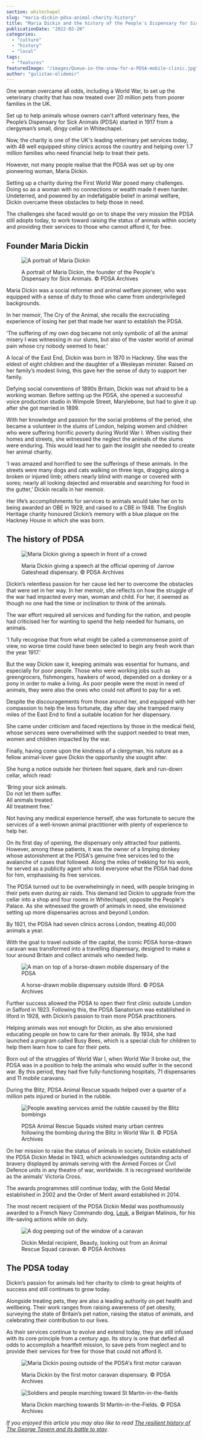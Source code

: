 ```yaml
---
section: whitechapel
slug: "maria-dickin-pdsa-animal-charity-history"
title: "Maria Dickin and the history of the People's Dispensary for Sick Animals"
publicationDate: "2022-02-20"
categories: 
  - "culture"
  - "history"
  - "local"
tags: 
  - "features"
featuredImage: "/images/Queue-in-the-snow-for-a-PDSA-mobile-clinic.jpg"
author: "gulistan-elidemir"
---
```


One woman overcame all odds, including a World War, to set up the veterinary charity that has now treated over 20 million pets from poorer families in the UK.

Set up to help animals whose owners can't afford veterinary fees, the People’s Dispensary for Sick Animals (PDSA) started in 1917 from a clergyman’s small, dingy cellar in Whitechapel.

Now, the charity is one of the UK's leading veterinary pet services today, with 48 well equipped shiny clinics across the country and helping over 1.7 million families who need financial help to treat their pets.

However, not many people realise that the PDSA was set up by one pioneering woman, Maria Dickin.

Setting up a charity during the First World War posed many challenges. Doing so as a woman with no connections or wealth made it even harder. Undeterred, and powered by an indefatigable belief in animal welfare, Dickin overcame these obstacles to help those in need.

The challenges she faced would go on to shape the very mission the PDSA still adopts today, to work toward raising the status of animals within society and providing their services to those who cannot afford it, for free. 

## Founder Maria Dickin

<figure>

![A portrait of Maria Dickin](/images/Maria-Dickin-CBE-1024x1362.jpg)

<figcaption>

A portrait of Maria Dickin, the founder of the People's Dispensary for Sick Animals. © PDSA Archives

</figcaption>

</figure>

Maria Dickin was a social reformer and animal welfare pioneer, who was equipped with a sense of duty to those who came from underprivileged backgrounds. 

In her memoir, The Cry of the Animal, she recalls the excruciating experience of losing her pet that made her want to establish the PDSA.

‘The suffering of my own dog became not only symbolic of all the animal misery I was witnessing in our slums, but also of the vaster world of animal pain whose cry nobody seemed to hear.’

A local of the East End, Dickin was born in 1870 in Hackney. She was the eldest of eight children and the daughter of a Wesleyan minister. Raised on her family’s modest living, this gave her the sense of duty to support her family. 

Defying social conventions of 1890s Britain, Dickin was not afraid to be a working woman. Before setting up the PDSA, she opened a successful voice production studio in Wimpole Street, Marylebone, but had to give it up after she got married in 1899. 

With her knowledge and passion for the social problems of the period, she became a volunteer in the slums of London, helping women and children who were suffering horrific poverty during World War I. When visiting their homes and streets, she witnessed the neglect the animals of the slums were enduring. This would lead her to gain the insight she needed to create her animal charity.

‘I was amazed and horrified to see the sufferings of these animals. In the streets were many dogs and cats walking on three legs, dragging along a broken or injured limb; others nearly blind with mange or covered with sores; nearly all looking dejected and miserable and searching for food in the gutter,’ Dickin recalls in her memoir.

Her life’s accomplishments for services to animals would take her on to being awarded an OBE in 1929, and raised to a CBE in 1948. The English Heritage charity honoured Dickin’s memory with a blue plaque on the Hackney House in which she was born.

## The history of PDSA

<figure>

![Maria Dickin giving a speech in front of a crowd](/images/Maria-Dickin-official-opening-of-Jarrow-Gateshead-dispensary-1024x683.jpg)

<figcaption>

Maria Dickin giving a speech at the official opening of Jarrow Gateshead dispensary. © PDSA Archives

</figcaption>

</figure>

Dickin’s relentless passion for her cause led her to overcome the obstacles that were set in her way. In her memoir, she reflects on how the struggle of the war had impacted every man, woman and child. For her, it seemed as though no one had the time or inclination to think of the animals.

The war effort required all services and funding for the nation, and people had criticised her for wanting to spend the help needed for humans, on animals.

'I fully recognise that from what might be called a commonsense point of view, no worse time could have been selected to begin any fresh work than the year 1917.'

But the way Dickin saw it, keeping animals was essential for humans, and especially for poor people. Those who were working jobs such as greengrocers, fishmongers, hawkers of wood, depended on a donkey or a pony in order to make a living. As poor people were the most in need of animals, they were also the ones who could not afford to pay for a vet.

Despite the discouragements from those around her, and equipped with her compassion to help the less fortunate, day after day she tramped many miles of the East End to find a suitable location for her dispensary.

She came under criticism and faced rejections by those in the medical field, whose services were overwhelmed with the support needed to treat men, women and children impacted by the war.

Finally, having come upon the kindness of a clergyman, his nature as a fellow animal-lover gave Dickin the opportunity she sought after.

She hung a notice outside her thirteen feet square, dark and run-down cellar, which read:

‘Bring your sick animals.  
Do not let them suffer.  
All animals treated.  
All treatment free.’

Not having any medical experience herself, she was fortunate to secure the services of a well-known animal practitioner with plenty of experience to help her. 

On its first day of opening, the dispensary only attracted four patients. However, among these patients, it was the owner of a limping donkey whose astonishment at the PDSA's genuine free services led to the avalanche of cases that followed. Along the miles of trekking for his work, he served as a publicity agent who told everyone what the PDSA had done for him, emphasising its free services.

The PDSA turned out to be overwhelmingly in need, with people bringing in their pets even during air raids. This demand led Dickin to upgrade from the cellar into a shop and four rooms in Whitechapel, opposite the People's Palace. As she witnessed the growth of animals in need, she envisioned setting up more dispensaries across and beyond London.

By 1921, the PDSA had seven clinics across London, treating 40,000 animals a year. 

With the goal to travel outside of the capital, the iconic PDSA horse-drawn caravan was transformed into a travelling dispensary, designed to make a tour around Britain and collect animals who needed help. 

<figure>

![A man on top of a horse-drawn mobile dispensary of the PDSA](/images/A-horse-drawn-mobile-dispensary-outside-Ilford-1024x683.jpg)

<figcaption>

A horse-drawn mobile dispensary outside Ilford. © PDSA Archives

</figcaption>

</figure>

Further success allowed the PDSA to open their first clinic outside London in Salford in 1923. Following this, the PDSA Sanatorium was established in Ilford in 1928, with Dickin’s passion to train more PDSA practitioners. 

Helping animals was not enough for Dickin, as she also envisioned educating people on how to care for their animals. By 1934, she had launched a program called Busy Bees, which is a special club for children to help them learn how to care for their pets.

Born out of the struggles of World War I, when World War II broke out, the PDSA was in a position to help the animals who would suffer in the second war. By this period, they had five fully-functioning hospitals, 71 dispensaries and 11 mobile caravans.

During the Blitz, PDSA Animal Rescue squads helped over a quarter of a million pets injured or buried in the rubble.

<figure>

![People awaiting services amid the rubble caused by the Blitz bombings](/images/PDSA-Animal-Rescue-Squads-visited-many-urban-centres-following-bombing-during-the-blitz-1024x683.jpg)

<figcaption>

PDSA Animal Rescue Squads visited many urban centres following the bombing during the Blitz in World War II. © PDSA Archives

</figcaption>

</figure>

On her mission to raise the status of animals in society, Dickin established the PDSA Dickin Medal in 1943, which acknowledges outstanding acts of bravery displayed by animals serving with the Armed Forces or Civil Defence units in any theatre of war, worldwide. It is recognised worldwide as the animals’ Victoria Cross.

The awards programmes still continue today, with the Gold Medal established in 2002 and the Order of Merit award established in 2014. 

The most recent recipient of the PDSA Dickin Medal was posthumously awarded to a French Navy Commando dog, [Leuk](https://www.pdsa.org.uk/what-we-do/animal-awards-programme/pdsa-dickin-medal/leuk), a Belgian Malinois, for his life-saving actions while on duty. 

<figure>

![A dog peeping out of the window of a caravan](/images/Dickin-Medal-recipient-Beauty-looking-out-from-an-Animal-Rescue-Squad-caravan-1024x1536.jpg)

<figcaption>

Dickin Medal recipient, Beauty, looking out from an Animal Rescue Squad caravan. © PDSA Archives

</figcaption>

</figure>

## The PDSA today

Dickin’s passion for animals led her charity to climb to great heights of success and still continues to grow today. 

Alongside treating pets, they are also a leading authority on pet health and wellbeing. Their work ranges from raising awareness of pet obesity, surveying the state of Britain’s pet nation, raising the status of animals, and celebrating their contribution to our lives.

As their services continue to evolve and extend today, they are still infused with its core principle from a century ago. Its story is one that defied all odds to accomplish a heartfelt mission, to save pets from neglect and to provide their services for free for those that could not afford it.

<figure>

![Maria Dickin posing outside of the PDSA's first motor caravan](/images/Maria-Dickin-by-1st-motor-caravan-1024x683.jpg)

<figcaption>

Maria Dickin by the first motor caravan dispensary. © PDSA Archives

</figcaption>

</figure>

<figure>

![Soldiers and people marching toward St Martin-in-the-fields](/images/Maria-Dickin-marching-towards-St-Martins-in-the-Fields-1024x683.jpg)

<figcaption>

Maria Dickin marching towards St Martin-in-the-Fields. © PDSA Archives

</figcaption>

</figure>

_If you enjoyed this article you may also like to read [The resilient history of The George Tavern and its battle to stay](https://whitechapellondon.co.uk/george-tavern-history/)_.
